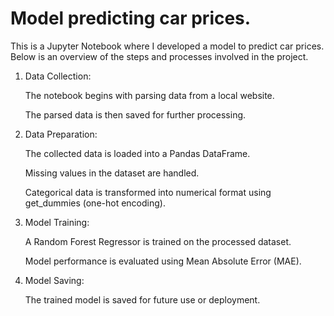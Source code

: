 # Model predicting car prices.

This is a Jupyter Notebook where I developed a model to predict car prices. Below is an overview of the steps and processes involved in the project.

1) Data Collection:

    The notebook begins with parsing data from a local website.

    The parsed data is then saved for further processing.

2) Data Preparation:

    The collected data is loaded into a Pandas DataFrame.

    Missing values in the dataset are handled.

    Categorical data is transformed into numerical format using get_dummies (one-hot encoding).

3) Model Training:

    A Random Forest Regressor is trained on the processed dataset.

    Model performance is evaluated using Mean Absolute Error (MAE).

4) Model Saving:

    The trained model is saved for future use or deployment.